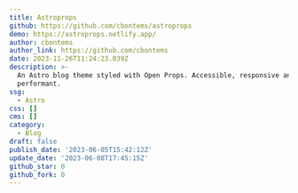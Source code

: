 ```yaml
---
title: Astroprops
github: https://github.com/cbontems/astroprops
demo: https://astroprops.netlify.app/
author: cbontems
author_link: https://github.com/cbontems
date: 2023-11-26T11:24:23.039Z
description: >-
  An Astro blog theme styled with Open Props. Accessible, responsive and
  performant.
ssg:
  - Astro
css: []
cms: []
category:
  - Blog
draft: false
publish_date: '2023-06-05T15:42:12Z'
update_date: '2023-06-08T17:45:15Z'
github_star: 0
github_fork: 0
---
```

